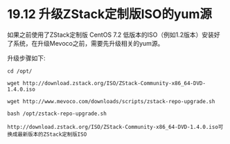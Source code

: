 # 19.12 升级ZStack定制版ISO的yum源

如果之前使用了ZStack定制版 CentOS 7.2 低版本的ISO（例如1.2版本）安装好了系统，在升级Mevoco之前，需要先升级相关的yum源。

升级步骤如下:

`cd /opt/`

`wget http://download.zstack.org/ISO/ZStack-Community-x86_64-DVD-1.4.0.iso`

`wget http://www.mevoco.com/downloads/scripts/zstack-repo-upgrade.sh`

`bash /opt/zstack-repo-upgrade.sh`

`http://download.zstack.org/ISO/ZStack-Community-x86_64-DVD-1.4.0.iso可换成最新版本的ZStack定制版ISO`



